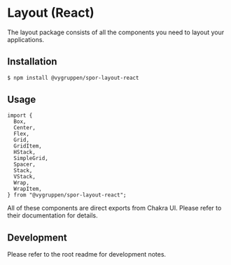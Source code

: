 # Layout (React)

The layout package consists of all the components you need to layout your applications.

## Installation

```bash
$ npm install @vygruppen/spor-layout-react
```

## Usage

```tsx
import {
  Box,
  Center,
  Flex,
  Grid,
  GridItem,
  HStack,
  SimpleGrid,
  Spacer,
  Stack,
  VStack,
  Wrap,
  WrapItem,
} from "@vygruppen/spor-layout-react";
```

All of these components are direct exports from Chakra UI. Please refer to their documentation for details.

## Development

Please refer to the root readme for development notes.
